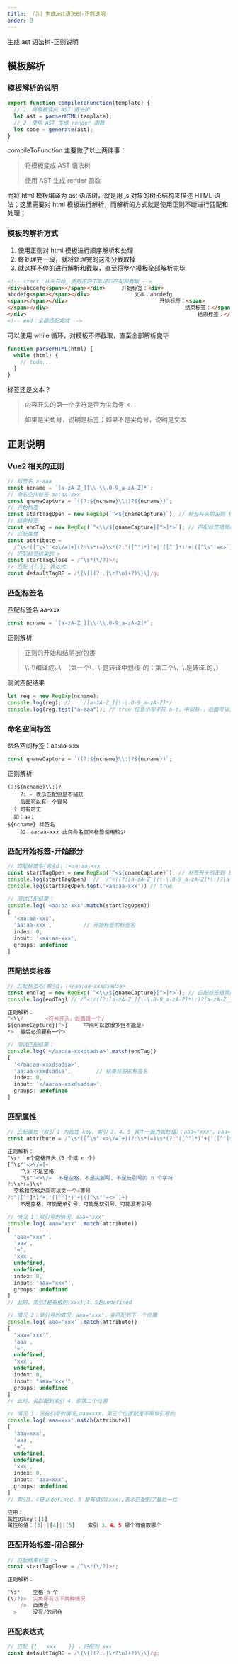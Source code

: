 ```yaml
---
title: （九）生成ast语法树-正则说明
order: 9
---
```


生成 ast 语法树-正则说明

<!-- more -->

## 模板解析

### 模板解析的说明

```js
export function compileToFunction(template) {
  // 1，将模板变成 AST 语法树
  let ast = parserHTML(template);
  // 2，使用 AST 生成 render 函数
  let code = generate(ast);
}
```

compileToFunction 主要做了以上两件事：

> 将模板变成 AST 语法树
>
> 使用 AST 生成 render 函数

而将 html 模板编译为 ast 语法树，就是用 js 对象的树形结构来描述 HTML 语法；这里需要对 html 模板进行解析，而解析的方式就是使用正则不断进行匹配和处理；

### 模板的解析方式

1. 使用正则对 html 模板进行顺序解析和处理
2. 每处理完一段，就将处理完的这部分截取掉
3. 就这样不停的进行解析和截取，直至将整个模板全部解析完毕

```html
<!-- start：从头开始，使用正则不断进行匹配和截取 -->
<div>abcdefg<span></span></div>		开始标签：<div>
abcdefg<span></span></div>				文本：abcdefg
<span></span></div>								开始标签：<span>
</span></div>											结束标签：</span>
</div>														结束标签：</div>
<!-- end：全部匹配完成 -->
```

可以使用 while 循环，对模板不停截取，直至全部解析完毕

```js
function parserHTML(html) {
  while (html) {
    // todo...
  }
}
```

标签还是文本？

> 内容开头的第一个字符是否为尖角号 < ：
>
> 如果是尖角号，说明是标签；如果不是尖角号，说明是文本

## 正则说明

### Vue2 相关的正则

```js
// 标签名 a-aaa
const ncname = `[a-zA-Z_][\\-\\.0-9_a-zA-Z]*`;
// 命名空间标签 aa:aa-xxx
const qnameCapture = `((?:${ncname}\\:)?${ncname})`;
// 开始标签
const startTagOpen = new RegExp(`^<${qnameCapture}`); // 标签开头的正则 捕获的内容是标签名
// 结束标签
const endTag = new RegExp(`^<\\/${qnameCapture}[^>]*>`); // 匹配标签结尾的 </div>
// 匹配属性
const attribute =
  /^\s*([^\s"'<>\/=]+)(?:\s*(=)\s*(?:"([^"]*)"+|'([^']*)'+|([^\s"'=<>`]+)))?/;
// 匹配标签结束的 >
const startTagClose = /^\s*(\/?)>/;
// 匹配 {{ }} 表达式
const defaultTagRE = /\{\{((?:.|\r?\n)+?)\}\}/g;
```

### 匹配标签名

匹配标签名 aa-xxx

```js
const ncname = `[a-zA-Z_][\\-\\.0-9_a-zA-Z]*`;
```

正则解析

> 正则的开始和结尾被/包裹
>
> \\\\-\\\\编译成\\-\\. （第一个\，\\\-是转译中划线-的；第二个\，\\\.是转译.的，）

测试匹配结果

```js
let reg = new RegExp(ncname);
console.log(reg); // 	/[a-zA-Z_][\-\.0-9_a-zA-Z]*/
console.log(reg.test("a-aaa")); // true	任意小写字符 a-z，中间有-，后面可以方字符
```

### 命名空间标签

命名空间标签：aa:aa-xxx

```js
const qnameCapture = `((?:${ncname}\\:)?${ncname})`;
```

正则解析

```
(?:${ncname}\\:)?
	?: - 表示匹配但是不捕获
	后面可以有一个冒号
  ? 可有可无
  如：aa:
${ncname} 标签名
	如：aa:aa-xxx	此类命名空间标签使用较少
```

### 匹配开始标签-开始部分

```js
// 匹配标签名(索引1)：<aa:aa-xxx
const startTagOpen = new RegExp(`^<${qnameCapture}`); // 标签开头的正则 捕获的内容是标签名
console.log(startTagOpen)  //  /^<((?:[a-zA-Z_][\-\.0-9_a-zA-Z]*\:)?[a-zA-Z_][\-\.0-9_a-zA-Z]*)/
console.log(startTagOpen.test('<aa:aa-xxx')) // true

// 测试匹配结果：
console.log('<aa:aa-xxx'.match(startTagOpen))
[
  '<aa:aa-xxx',
  'aa:aa-xxx',			// 开始标签的标签名
  index: 0,
  input: '<aa:aa-xxx',
  groups: undefined
]
```

### 匹配结束标签

```js
// 匹配标签名(索引1)：</aa:aa-xxxdsadsa>
const endTag = new RegExp(`^<\\/${qnameCapture}[^>]*>`); // 匹配标签结尾的 </div>
console.log(endTag) // /^<\/((?:[a-zA-Z_][\-\.0-9_a-zA-Z]*\:)?[a-zA-Z_][\-\.0-9_a-zA-Z]*)[^>]*>/

正则解析：
^<\\/		<符号开头，后面跟一个/
${qnameCapture}[^>]		中间可以放很多但不能是>
*>	最后必须要有一个>

// 测试匹配结果：
console.log('</aa:aa-xxxdsadsa>'.match(endTag))
[
  '</aa:aa-xxxdsadsa>',
  'aa:aa-xxxdsadsa', 		// 结束标签的标签名
  index: 0,
  input: '</aa:aa-xxxdsadsa>',
  groups: undefined
]
```

### 匹配属性

```js
// 匹配属性（索引 1 为属性 key、索引 3、4、5 其中一直为属性值）：aaa="xxx"、aaa='xxx'、aaa=xxx
const attribute = /^\s*([^\s"'<>\/=]+)(?:\s*(=)\s*(?:"([^"]*)"+|'([^']*)'+|([^\s"'=<>`]+)))?/;

正则解析：
^\s*  n个空格开头（0 个或 n 个）
[^\s"'<>\/=]+
 	^\s	不是空格
	^\s"'<>\/=	不是空格，不是尖脚号，不是反引号的 n 个字符
?:\s*(=)\s*
  空格和空格之间可以夹一个=等号
?:"([^"]*)"+|'([^']*)'+|([^\s"'=<>`]+)
	不是空格，可能是单引号、可能是双引号、可能没有引号

// 情况 1：双引号的情况，aaa="xxx"
console.log('aaa="xxx"'.match(attribute))
[
  'aaa="xxx"',
  'aaa',
  '=',
  'xxx',
  undefined,
  undefined,
  index: 0,
  input: 'aaa="xxx"',
  groups: undefined
]
// 此时，索引3是有值的(xxx),4、5是undefined

// 情况 2：单引号的情况，aaa='xxx'，会匹配到下一个位置
console.log(`aaa='xxx'`.match(attribute))
[
  "aaa='xxx'",
  'aaa',
  '=',
  undefined,
  'xxx',
  undefined,
  index: 0,
  input: "aaa='xxx'",
  groups: undefined
]
// 此时，会匹配到索引 4，即第二个位置

// 情况 3：没有引号的情况,aaa=xxx，第三个位置就是不带单引号的
console.log('aaa=xxx'.match(attribute))
[
  'aaa=xxx',
  'aaa',
  '=',
  undefined,
  undefined,
  'xxx',
  index: 0,
  input: 'aaa=xxx',
  groups: undefined
]
// 索引3、4是undefined，5 是有值的(xxx),表示匹配到了最后一位

应用：
属性的key：[1]
属性的值：[3]||[4]||[5]    索引 3、4、5 哪个有值取哪个
```

### 匹配开始标签-闭合部分

```js
// 匹配结束标签：>
const startTagClose = /^\s*(\/?)>/;

正则解析：

^\s* 	空格 n 个
(\/?)>	尖角号有以下两种情况
	/>	自闭合
  >		没有/的闭合
```

### 匹配表达式

```js
// 匹配 {{   xxx    }} ，匹配到 xxx
const defaultTagRE = /\{\{((?:.|\r?\n)+?)\}\}/g;
```
